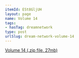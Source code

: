 ```yaml
---
itemId: ESt8GljUH
layout: page
name: Volume 14
tags:
- hasTag: dreamnetwork
type: post
urlSlug: dream-network-volume-14
---
```

<a href="files/Volume_14.zip" download>Volume 14 (.zip file, 27mb)</a>